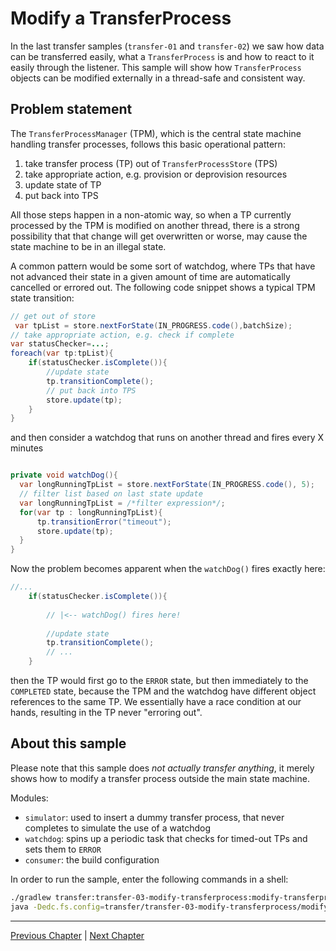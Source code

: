 # Modify a TransferProcess

In the last transfer samples (`transfer-01` and `transfer-02`) we saw how data can be transferred easily, what a
`TransferProcess` is and how to react to it easily through the listener. This sample will show how `TransferProcess`
objects can be modified externally in a thread-safe and consistent way.

## Problem statement

The `TransferProcessManager` (TPM), which is the central state machine handling transfer processes, follows this basic
operational pattern:

1. take transfer process (TP) out of `TransferProcessStore` (TPS)
2. take appropriate action, e.g. provision or deprovision resources
3. update state of TP
4. put back into TPS

All those steps happen in a non-atomic way, so when a TP currently processed by the TPM is modified on another thread,
there is a strong possibility that that change will get overwritten or worse, may cause the state machine to be in an
illegal state.

A common pattern would be some sort of watchdog, where TPs that have not advanced their state in a given amount of time
are automatically cancelled or errored out. The following code snippet shows a typical TPM state transition:

```java
// get out of store
 var tpList = store.nextForState(IN_PROGRESS.code(),batchSize);
// take appropriate action, e.g. check if complete
var statusChecker=...;
foreach(var tp:tpList){
    if(statusChecker.isComplete()){
        //update state
        tp.transitionComplete();
        // put back into TPS
        store.update(tp);
    }
}
```
and then consider a watchdog that runs on another thread and fires every X minutes
```java

private void watchDog(){
  var longRunningTpList = store.nextForState(IN_PROGRESS.code(), 5);
  // filter list based on last state update
  var longRunningTpList = /*filter expression*/;
  for(var tp : longRunningTpList){
      tp.transitionError("timeout");
      store.update(tp);
  }
}
```

Now the problem becomes apparent when the `watchDog()` fires exactly here:
```java
//...
    if(statusChecker.isComplete()){
        
        // |<-- watchDog() fires here!
            
        //update state
        tp.transitionComplete();
        // ...
    }
```

then the TP would first go to the `ERROR` state, but then immediately to the `COMPLETED` state, because the TPM and the watchdog
have different object references to the same TP. We essentially have a race condition at our hands, resulting in the TP never 
"erroring out".

## About this sample
Please note that this sample does _not actually transfer anything_, it merely shows how to modify a transfer process 
outside the main state machine.

Modules:
- `simulator`: used to insert a dummy transfer process, that never completes to simulate the use of a watchdog
- `watchdog`: spins up a periodic task that checks for timed-out TPs and sets them to `ERROR`
- `consumer`: the build configuration

In order to run the sample, enter the following commands in a shell:

```bash
./gradlew transfer:transfer-03-modify-transferprocess:modify-transferprocess-consumer:build
java -Dedc.fs.config=transfer/transfer-03-modify-transferprocess/modify-transferprocess-consumer/config.properties -jar transfer/transfer-03-modify-transferprocess/modify-transferprocess-consumer/build/libs/consumer.jar
```

---

[Previous Chapter](../transfer-02-file-transfer-listener/README.md) | [Next Chapter](../transfer-04-open-telemetry/README.md)

